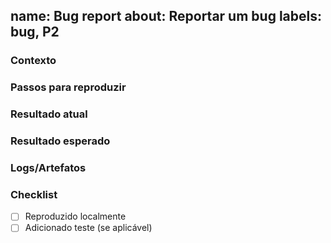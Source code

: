 name: Bug report
about: Reportar um bug
labels: bug, P2
---
### Contexto
### Passos para reproduzir
### Resultado atual
### Resultado esperado
### Logs/Artefatos
### Checklist
- [ ] Reproduzido localmente
- [ ] Adicionado teste (se aplicável)
